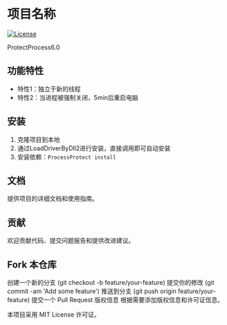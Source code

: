 # 项目名称

[![License](https://img.shields.io/badge/license-MIT-blue.svg)](LICENSE)

ProtectProcess6.0

## 功能特性

- 特性1：独立于新的线程
- 特性2：当进程被强制关闭，5min后重启电脑

## 安装

1. 克隆项目到本地
2. 通过LoadDriverByDll2进行安装，直接调用即可自动安装
3. 安装依赖：`ProcessProtect install`


## 文档
  提供项目的详细文档和使用指南。

## 贡献
  欢迎贡献代码、提交问题报告和提供改进建议。

## Fork 本仓库
  创建一个新的分支 (git checkout -b feature/your-feature)
  提交你的修改 (git commit -am 'Add some feature')
  推送到分支 (git push origin feature/your-feature)
  提交一个 Pull Request
  版权信息
  根据需要添加版权信息和许可证信息。

  本项目采用 MIT License 许可证。
